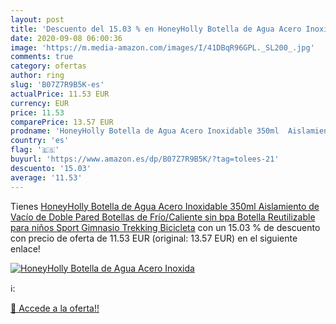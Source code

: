 ```yaml
---
layout: post
title: 'Descuento del 15.03 % en HoneyHolly Botella de Agua Acero Inoxida'
date: 2020-09-08 06:00:36
image: 'https://m.media-amazon.com/images/I/41DBqR96GPL._SL200_.jpg'
comments: true
category: ofertas
author: ring
slug: 'B07Z7R9B5K-es'
actualPrice: 11.53 EUR
currency: EUR
price: 11.53
comparePrice: 13.57 EUR
prodname: 'HoneyHolly Botella de Agua Acero Inoxidable 350ml  Aislamiento de Vacío de Doble Pared  Botellas de Frío/Caliente  sin bpa Botella Reutilizable para niños Sport Gimnasio Trekking Bicicleta'
country: 'es'
flag: '🇪🇸'
buyurl: 'https://www.amazon.es/dp/B07Z7R9B5K/?tag=tolees-21'
descuento: '15.03'
average: '11.53'
---
```


Tienes [HoneyHolly Botella de Agua Acero Inoxidable 350ml  Aislamiento de Vacío de Doble Pared  Botellas de Frío/Caliente  sin bpa Botella Reutilizable para niños Sport Gimnasio Trekking Bicicleta](https://www.amazon.es/dp/B07Z7R9B5K/?tag=tolees-21) con un 15.03 % de descuento con precio de oferta de 11.53 EUR (original: 13.57 EUR) en el siguiente enlace!

[![HoneyHolly Botella de Agua Acero Inoxida](https://m.media-amazon.com/images/I/41DBqR96GPL._SL200_.jpg)](https://www.amazon.es/dp/B07Z7R9B5K/?tag=tolees-21)

ℹ️:


[🛒 Accede a la oferta!!](https://www.amazon.es/dp/B07Z7R9B5K/?tag=tolees-21)
